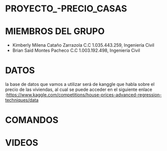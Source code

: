 # PROYECTO_-PRECIO_CASAS
# MIEMBROS DEL GRUPO
 - Kimberly Milena Cataño Zarrazola C.C 1.035.443.259, Ingeniería Civil
 - Brian Said Montes Pacheco C.C 1.003.192.498, Ingeniería Civil
# DATOS
la base de datos que vamos a utilizar será de  kanggle que habla sobre el precio de las viviendas, al cual se puede acceder en el siguiente enlace :https://www.kaggle.com/competitions/house-prices-advanced-regression-techniques/data
# COMANDOS
# VIDEOS
